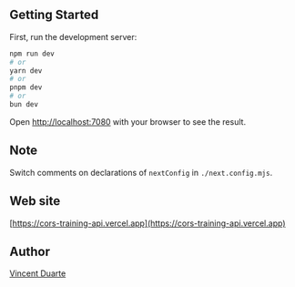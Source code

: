 ## Getting Started

First, run the development server:

```bash
npm run dev
# or
yarn dev
# or
pnpm dev
# or
bun dev
```

Open [http://localhost:7080](http://localhost:7080) with your browser to see the result.


## Note

Switch comments on declarations of `nextConfig` in `./next.config.mjs`.

## Web site
[https://cors-training-api.vercel.app](https://cors-training-api.vercel.app)


## Author
[Vincent Duarte](https://github.com/DuarteVi)
